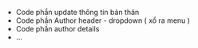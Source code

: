 - Code phần update thông tin bản thân
- Code phần Author header - dropdown ( xổ ra menu )
- Code phần author details
- ...